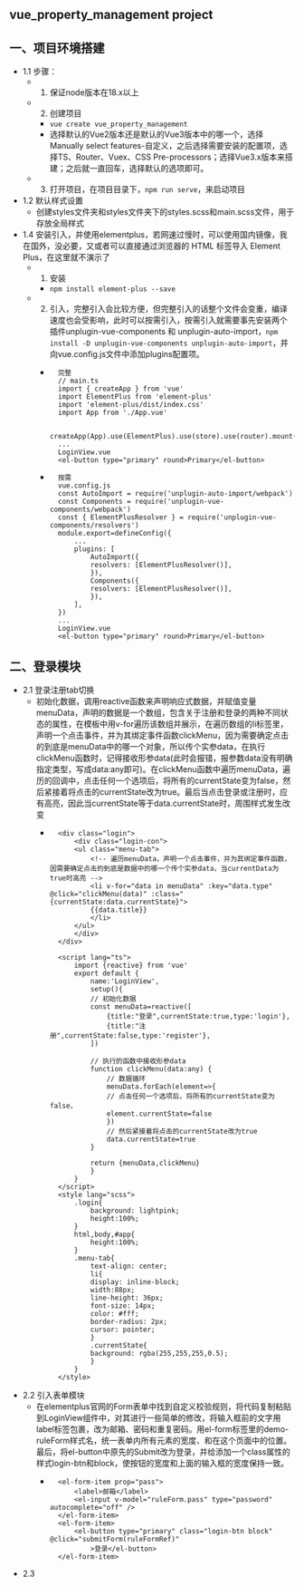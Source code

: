 ## vue_property_management project

## 一、项目环境搭建
* 1.1 步骤：
    * 1. 保证node版本在18.x以上
    * 2. 创建项目
        * ```vue create vue_property_management```
        * 选择默认的Vue2版本还是默认的Vue3版本中的哪一个，选择Manually select features-自定义，之后选择需要安装的配置项，选择TS、Router、Vuex、CSS Pre-processors；选择Vue3.x版本来搭建；之后就一直回车，选择默认的选项即可。
    * 3. 打开项目，在项目目录下，```npm run serve```，来启动项目
* 1.2 默认样式设置
    * 创建styles文件夹和styles文件夹下的styles.scss和main.scss文件，用于存放全局样式
* 1.4 安装引入，并使用elementplus，若网速过慢时，可以使用国内镜像，我在国外，没必要，又或者可以直接通过浏览器的 HTML 标签导入 Element Plus，在这里就不演示了
    * 1. 安装
        * ```npm install element-plus --save```
    * 2. 引入，完整引入会比较方便，但完整引入的话整个文件会变重，编译速度也会受影响，此时可以按需引入，按需引入就需要事先安装两个插件unplugin-vue-components 和 unplugin-auto-import，```npm install -D unplugin-vue-components unplugin-auto-import```，并向vue.config.js文件中添加plugins配置项。
        * ```
            完整
            // main.ts
            import { createApp } from 'vue'
            import ElementPlus from 'element-plus'
            import 'element-plus/dist/index.css'
            import App from './App.vue'

            createApp(App).use(ElementPlus).use(store).use(router).mount('#app')
            ...
            LoginView.vue
            <el-button type="primary" round>Primary</el-button>
          ```
        * ```
            按需
            vue.config.js
            const AutoImport = require('unplugin-auto-import/webpack')
            const Components = require('unplugin-vue-components/webpack')
            const { ElementPlusResolver } = require('unplugin-vue-components/resolvers')
            module.export=defineConfig({
                ...
                plugins: [
                    AutoImport({
                    resolvers: [ElementPlusResolver()],
                    }),
                    Components({
                    resolvers: [ElementPlusResolver()],
                    }),
                ],
            })
            ...
            LoginView.vue
            <el-button type="primary" round>Primary</el-button>
          ```

## 二、登录模块
* 2.1 登录注册tab切换
    * 初始化数据，调用reactive函数来声明响应式数据，并赋值变量menuData，声明的数据是一个数组，包含关于注册和登录的两种不同状态的属性，在模板中用v-for遍历该数组并展示，在遍历数组的li标签里，声明一个点击事件，并为其绑定事件函数clickMenu，因为需要确定点击的到底是menuData中的哪一个对象，所以传个实参data，在执行clickMenu函数时，记得接收形参data(此时会报错，报参数data没有明确指定类型，写成data:any即可)。在clickMenu函数中遍历menuData，遍历的回调中，点击任何一个选项后，将所有的currentState变为false，然后紧接着将点击的currentState改为true。最后当点击登录或注册时，应有高亮，因此当currentState等于data.currentState时，周围样式发生改变
        * ```
            <div class="login">
                <div class="login-con">
                <ul class="menu-tab">
                    <!-- 遍历menuData，声明一个点击事件，并为其绑定事件函数，因需要确定点击的到底是数据中的哪一个传个实参data，当currentData为true时高亮 -->
                    <li v-for="data in menuData" :key="data.type" @click="clickMenu(data)" :class="{currentState:data.currentState}">
                    {{data.title}}
                    </li>
                </ul>
                </div>
            </div>

            <script lang="ts">
                import {reactive} from 'vue'
                export default {
                    name:'LoginView',
                    setup(){
                    // 初始化数据
                    const menuData=reactive([
                        {title:"登录",currentState:true,type:'login'},
                        {title:"注册",currentState:false,type:'register'},
                    ])

                    // 执行的函数中接收形参data
                    function clickMenu(data:any) {
                        // 数据循环
                        menuData.forEach(element=>{
                        // 点击任何一个选项后，将所有的currentState变为false，
                        element.currentState=false
                        })
                        // 然后紧接着将点击的currentState改为true
                        data.currentState=true
                    }

                    return {menuData,clickMenu}
                    }
                }
            </script>
            <style lang="scss">
                .login{
                    background: lightpink;
                    height:100%;
                }
                html,body,#app{
                    height:100%;
                }
                .menu-tab{
                    text-align: center;
                    li{
                    display: inline-block;
                    width:88px;
                    line-height: 36px;
                    font-size: 14px;
                    color: #fff;
                    border-radius: 2px;
                    cursor: pointer;
                    }
                    .currentState{
                    background: rgba(255,255,255,0.5);
                    }
                }
            </style>
          ```
* 2.2 引入表单模块
    * 在elementplus官网的Form表单中找到自定义校验规则，将代码复制粘贴到LoginView组件中，对其进行一些简单的修改，将输入框前的文字用label标签包裹，改为邮箱、密码和重复密码。用el-form标签里的demo-ruleForm样式名，统一表单内所有元素的宽度、和在这个页面中的位置。最后，将el-button中原先的Submit改为登录，并给添加一个class属性的样式login-btn和block，使按钮的宽度和上面的输入框的宽度保持一致。
        * ```
            <el-form-item prop="pass">
                <label>邮箱</label>
                <el-input v-model="ruleForm.pass" type="password" autocomplete="off" />
            </el-form-item>
            <el-form-item>
                <el-button type="primary" class="login-btn block" @click="submitForm(ruleFormRef)"
                    >登录</el-button>
            </el-form-item>
          ```
* 2.3 
